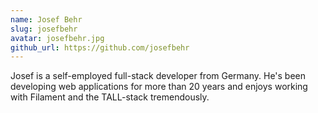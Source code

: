 ```yaml
---
name: Josef Behr
slug: josefbehr
avatar: josefbehr.jpg
github_url: https://github.com/josefbehr
---
```


Josef is a self-employed full-stack developer from Germany. He's been developing web applications for more than 20 years and enjoys working with Filament and the TALL-stack tremendously.
